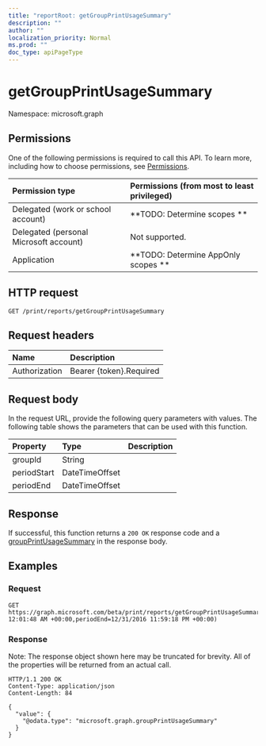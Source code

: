 ```yaml
---
title: "reportRoot: getGroupPrintUsageSummary"
description: ""
author: ""
localization_priority: Normal
ms.prod: ""
doc_type: apiPageType
---
```


# getGroupPrintUsageSummary

Namespace: microsoft.graph



## Permissions
One of the following permissions is required to call this API. To learn more, including how to choose permissions, see [Permissions](/concepts/permissions-reference.md).

|Permission type|Permissions (from most to least privileged)|
|:---|:---|
|Delegated (work or school account)|**TODO: Determine scopes **|
|Delegated (personal Microsoft account)|Not supported.|
|Application|**TODO: Determine AppOnly scopes **|

## HTTP request
<!-- {
  "blockType": "ignored"
}
-->
``` http
GET /print/reports/getGroupPrintUsageSummary
```

## Request headers
|Name|Description|
|:---|:---|
|Authorization|Bearer {token}.Required|

## Request body
In the request URL, provide the following query parameters with values.
The following table shows the parameters that can be used with this function.

|Property|Type|Description|
|:---|:---|:---|
|groupId|String||
|periodStart|DateTimeOffset||
|periodEnd|DateTimeOffset||



## Response
If successful, this function returns a `200 OK` response code and a [groupPrintUsageSummary](../resources/groupprintusagesummary.md) in the response body.

## Examples

### Request
<!-- {
  "blockType": "request",
  "name": "reportroot_getgroupprintusagesummary"
}
-->
``` http
GET https://graph.microsoft.com/beta/print/reports/getGroupPrintUsageSummary(groupId='parameterValue',periodStart=1/1/2017 12:01:48 AM +00:00,periodEnd=12/31/2016 11:59:18 PM +00:00)
```

### Response
Note: The response object shown here may be truncated for brevity. All of the properties will be returned from an actual call.
<!-- {
  "blockType": "response",
  "truncated": true,
  "@odata.type": "microsoft.graph.groupprintusagesummary"
}
-->
``` http
HTTP/1.1 200 OK
Content-Type: application/json
Content-Length: 84

{
  "value": {
    "@odata.type": "microsoft.graph.groupPrintUsageSummary"
  }
}
```

